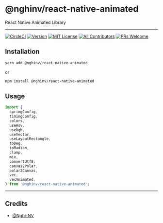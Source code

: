 # @nghinv/react-native-animated

React Native Animated Library

---

[![CircleCI](https://circleci.com/gh/nghinv-software/react-native-animated.svg?style=svg)](https://circleci.com/gh/nghinv-software/react-native-animated)
[![Version][version-badge]][package]
[![MIT License][license-badge]][license]
[![All Contributors][all-contributors-badge]][all-contributors]
[![PRs Welcome][prs-welcome-badge]][prs-welcome]

## Installation

```sh
yarn add @nghinv/react-native-animated
```

or 

```sh
npm install @nghinv/react-native-animated
```

## Usage

```js
import { 
  springConfig, 
  timingConfig,
  colors,
  useHsv,
  useRgb,
  useVector,
  useLayoutRectangle,
  toDeg,
  toRadian,
  clamp,
  mix,
  convertUtf8,
  canvas2Polar,
  polar2Canvas,
  vec,
  vecAnimated,
} from '@nghinv/react-native-animated';
```

---
## Credits

- [@Nghi-NV](https://github.com/Nghi-NV)

[version-badge]: https://img.shields.io/npm/v/@nghinv/react-native-animated.svg?style=flat-square
[package]: https://www.npmjs.com/package/@nghinv/react-native-animated
[license-badge]: https://img.shields.io/npm/l/@nghinv/react-native-animated.svg?style=flat-square
[license]: https://opensource.org/licenses/MIT
[all-contributors-badge]: https://img.shields.io/badge/all_contributors-1-orange.svg?style=flat-square
[all-contributors]: #contributors
[prs-welcome-badge]: https://img.shields.io/badge/PRs-welcome-brightgreen.svg?style=flat-square
[prs-welcome]: http://makeapullrequest.com
